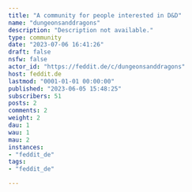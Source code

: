```yaml
---
title: "A community for people interested in D&D" 
name: "dungeonsanddragons"
description: "Description not available."
type: community
date: "2023-07-06 16:41:26"
draft: false
nsfw: false
actor_id: "https://feddit.de/c/dungeonsanddragons"
host: feddit.de
lastmod: "0001-01-01 00:00:00"
published: "2023-06-05 15:48:25"
subscribers: 51
posts: 2
comments: 2
weight: 2
dau: 1
wau: 1
mau: 2
instances:
- "feddit_de"
tags: 
- "feddit_de"

---
```

